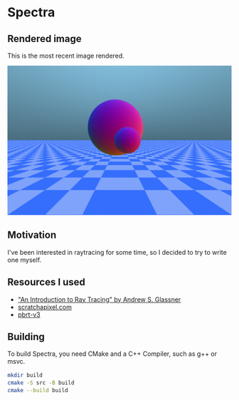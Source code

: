 # Spectra

## Rendered image
This is the most recent image rendered.

![Image rendered with Spectra](out.png)

## Motivation
I've been interested in raytracing for some time, so I decided to try to write one myself.

## Resources I used
- ["An Introduction to Ray Tracing" by Andrew S. Glassner](https://www.realtimerendering.com/raytracing/An-Introduction-to-Ray-Tracing-The-Morgan-Kaufmann-Series-in-Computer-Graphics-.pdf)
- [scratchapixel.com](scratchapixel.com)
- [pbrt-v3](pbrt.org)

## Building
To build Spectra, you need CMake and a C++ Compiler, such as g++ or msvc.
```bash
mkdir build
cmake -S src -B build
cmake --build build
```
